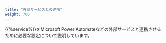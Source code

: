 ```yaml
---
title: "外部サービスとの連携"
weight: 700
---
```


{{%service%}}をMicrosoft Power Automateなどの外部サービスと連携させるために必要な設定について説明しています。
